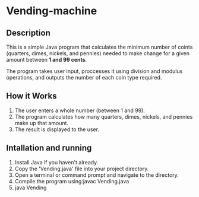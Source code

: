 # Vending-machine

## Description
This is a simple Java program that calculates the minimum number of coints (quarters, dimes, nickels, and pennies) needed to make change for a given amount between **1 and 99 cents**. 

The program takes user input, proccesses it using division and modulus operations,
and outputs the number of each coin type required.

## How it Works 
1. The user enters a whole number (between 1 and 99).
2. The program calculates how many quarters, dimes, nickels, and pennies make up that amount.
3. The result is displayed to the user.

## Intallation and running 
1. Install Java if you haven't already.
2. Copy the 'Vending.java' file into your project directory.
3. Open a terminal or command prompt and navigate to the directory.
4. Compile the program using:javac Vending.java
6. java Vending
